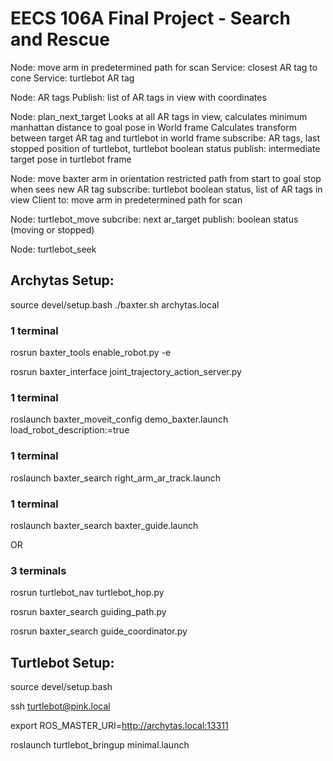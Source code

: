 # EECS 106A Final Project - Search and Rescue

Node: move arm in predetermined path for scan
Service: closest AR tag to cone
Service: turtlebot AR tag

Node: AR tags
Publish: list of AR tags in view with coordinates

Node: plan_next_target
Looks at all AR tags in view, calculates minimum manhattan distance to goal pose in World frame
Calculates transform between target AR tag and turtlebot in world frame
subscribe: AR tags, last stopped position of turtlebot, turtlebot boolean status
publish: intermediate target pose in turtlebot frame


Node: move baxter arm in orientation restricted path from start to goal
stop when sees new AR tag
subscribe: turtlebot boolean status, list of AR tags in view
Client to: move arm in predetermined path for scan

Node: turtlebot_move
subcribe: next ar_target
publish: boolean status (moving or stopped)

Node: turtlebot_seek


## Archytas Setup:

source devel/setup.bash
./baxter.sh archytas.local

### 1 terminal
rosrun baxter_tools enable_robot.py -e

rosrun baxter_interface joint_trajectory_action_server.py

### 1 terminal
roslaunch baxter_moveit_config demo_baxter.launch load_robot_description:=true

### 1 terminal
roslaunch baxter_search right_arm_ar_track.launch

### 1 terminal
roslaunch baxter_search baxter_guide.launch

OR

### 3 terminals

rosrun turtlebot_nav turtlebot_hop.py

rosrun baxter_search guiding_path.py

rosrun baxter_search guide_coordinator.py

## Turtlebot Setup:
source devel/setup.bash

ssh turtlebot@pink.local

export ROS_MASTER_URI=http://archytas.local:13311

roslaunch turtlebot_bringup minimal.launch

